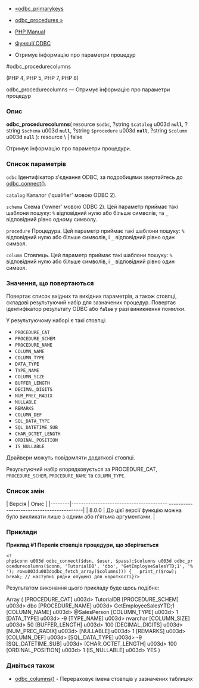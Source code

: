 - [«odbc_primarykeys](function.odbc-primarykeys.md)
- [odbc_procedures »](function.odbc-procedures.md)

- [PHP Manual](index.md)
- [Функції ODBC](ref.uodbc.md)
- Отримує інформацію про параметри процедур

#odbc_procedurecolumns

(PHP 4, PHP 5, PHP 7, PHP 8)

odbc_procedurecolumns — Отримує інформацію про параметри процедур

### Опис

**odbc_procedurecolumns**(
resource `$odbc`,
?string `$catalog` u003d **`null`**,
?string `$schema` u003d **`null`**,
?string `$procedure` u003d **`null`**,
?string `$column` u003d **`null`**
): resource \ | false

Отримує інформацію про параметри процедури.

### Список параметрів

`odbc`
Ідентифікатор з'єднання ODBC, за подробицями звертайтесь до
[odbc_connect()](function.odbc-connect.md).

`catalog`
Каталог ('qualifier' мовою ODBC 2).

`schema`
Схема ('owner' мовою ODBC 2). Цей параметр приймає такі
шаблони пошуку: `%` відповідний нулю або більше символів, та `_`
відповідний рівно одному символу.

`procedure`
Процедура. Цей параметр приймає такі шаблони пошуку: `%`
відповідний нулю або більше символів, і `_` відповідний рівно
один символ.

`column`
Стовпець. Цей параметр приймає такі шаблони пошуку: `%`
відповідний нулю або більше символів, і `_` відповідний рівно
один символ.

### Значення, що повертаються

Повертає список вхідних та вихідних параметрів, а також стовпці,
складові результуючий набір для зазначених процедур. Повертає
ідентифікатор результату ODBC або **`false`** у разі виникнення
помилки.

У результуючому наборі є такі стовпці:

- `PROCEDURE_CAT`
- `PROCEDURE_SCHEM`
- `PROCEDURE_NAME`
- `COLUMN_NAME`
- `COLUMN_TYPE`
- `DATA_TYPE`
- `TYPE_NAME`
- `COLUMN_SIZE`
- `BUFFER_LENGTH`
- `DECIMAL_DIGITS`
- `NUM_PREC_RADIX`
- `NULLABLE`
- `REMARKS`
- `COLUMN_DEF`
- `SQL_DATA_TYPE`
- `SQL_DATETIME_SUB`
- `CHAR_OCTET_LENGTH`
- `ORDINAL_POSITION`
- `IS_NULLABLE`

Драйвери можуть повідомляти додаткові стовпці.

Результуючий набір впорядковується за PROCEDURE_CAT,
`PROCEDURE_SCHEM`, `PROCEDURE_NAME` та `COLUMN_TYPE`.

### Список змін

| Версія | Опис |
|--------|---------------------------------------- ------------------------------------------|
| 8.0.0 | До цієї версії функцію можна було викликати лише з одним або п'ятьма аргументами. |

### Приклади

**Приклад #1 Перелік стовпців процедури, що зберігається**

` <?php$conn u003d odbc_connect($dsn, $user, $pass);$columns u003d odbc_procedurecolumns($conn, 'TutorialDB', 'dbo', 'GetEmployeeSalesYTD;1', '%'); rowu003du003dodbc_fetch_array($columns))) {   print_r($row); break; // наступні рядки опущені для короткості}?> `

Результатом виконання цього прикладу буде щось подібне:

Array
(
[PROCEDURE_CAT] u003d> TutorialDB
[PROCEDURE_SCHEM] u003d> dbo
[PROCEDURE_NAME] u003d> GetEmployeeSalesYTD;1
[COLUMN_NAME] u003d> @SalesPerson
[COLUMN_TYPE] u003d> 1
[DATA_TYPE] u003d> -9
[TYPE_NAME] u003d> nvarchar
[COLUMN_SIZE] u003d> 50
[BUFFER_LENGTH] u003d> 100
[DECIMAL_DIGITS] u003d>
[NUM_PREC_RADIX] u003d>
[NULLABLE] u003d> 1
[REMARKS] u003d>
[COLUMN_DEF] u003d>
[SQL_DATA_TYPE] u003d> -9
[SQL_DATETIME_SUB] u003d>
[CHAR_OCTET_LENGTH] u003d> 100
[ORDINAL_POSITION] u003d> 1
[IS_NULLABLE] u003d> YES
)

### Дивіться також

- [odbc_columns()](function.odbc-columns.md) - Перераховує імена
стовпців у зазначених таблицях
